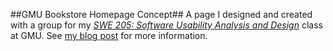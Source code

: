 ##GMU Bookstore Homepage Concept##
A page I designed and created with a group for my [*SWE 205: Software Usability Analysis and Design*](http://www.cs.gmu.edu/~offutt/classes/205/) class at GMU. See [my blog post](http://hallada.net/blog/gmu-bookstore-homepage-concept) for more information.
